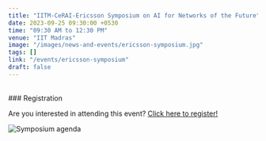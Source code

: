 ```yaml
---
title: "IITM-CeRAI-Ericsson Symposium on AI for Networks of the Future"
date: 2023-09-25 09:30:00 +0530
time: "09:30 AM to 12:30 PM"
venue: "IIT Madras"
image: "/images/news-and-events/ericsson-symposium.jpg"
tags: []
link: "/events/ericsson-symposium"
draft: false
---
```

<br />
### Registration

Are you interested in attending this event? 
[Click here to register!](https://docs.google.com/forms/d/e/1FAIpQLSfdLhk1rWfOqoNJRXnrVoPjPXMRQ9bWjWvOqlExTODSOepaHw/viewform)

![Symposium agenda](/images/news-and-events/ericsson-symposium-agenda.jpg)




